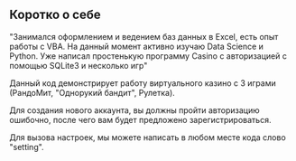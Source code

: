 ## Коротко о себе
"Занимался оформлением и ведением баз данных в Excel, есть опыт работы с VBA. На данный момент активно изучаю Data Science и Python. Уже написал простенькую программу Casino с авторизацией с помощью SQLite3 и несколько игр" 

Данный код демонстрирует работу виртуального казино с 3 играми (РандоМит, "Однорукий бандит", Рулетка). 

Для создания нового аккаунта, вы должны пройти авторизацию ошибочно, после чего вам будет предложено зарегистрироваться. 

Для вызова настроек, мы можете написать в любом месте кода слово "setting".
